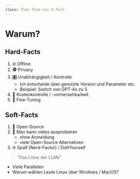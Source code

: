 ```yaml
---
class: flex flex-col h-full
---
```


# Warum?

<!-- Story von Kollegen erzählen -->
<!-- Visualisierung mit Icons -->
<!-- 1 Folie sollte reichen -->

<!-- > Todo: Icons malen -->


<div class="flex">

<div>

## Hard-Facts

<v-clicks depth="3">

1. 🌐 Offline
2. 🕵️ Privacy
3. 🎛️ Unabhängigkeit / Kontrolle
    - Ich entscheide über genutzte Version und Parameter etc.
    - Beispiel: Switch von GPT-4o zu 5
4. 💸 Kostenkontrolle / -vorhersehbarkeit
5. 🔧 Fine-Tuning
<!-- 5. (Uncensored?) -->

</v-clicks>

</div>
<div>

<v-clicks>

## Soft-Facts
1. 👐 Open-Source
2. 🔬 Man kann vieles ausprobieren
    - ohne Anmeldung
    - viele Open-Source Alternativen
3. 🤓 Spaß (Nerd-Factor) / DoItYourself

</v-clicks>

</div>
</div>

<div class="flex-grow"></div>

<v-click>

> "Das Linux der LLMs"

- Viele Parallelen
- Warum wählen Leute Linux über Windows / MacOS?

</v-click>
